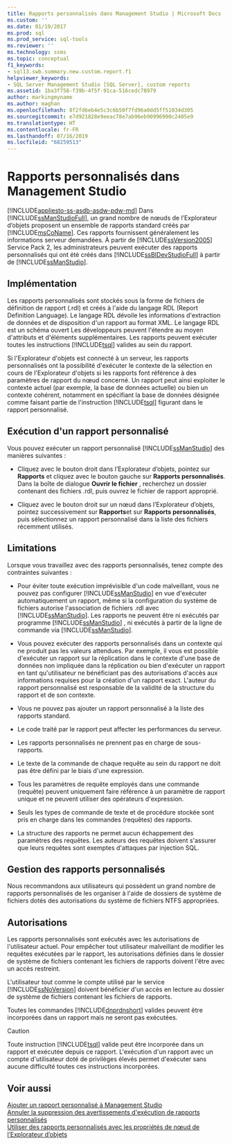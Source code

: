 ```yaml
---
title: Rapports personnalisés dans Management Studio | Microsoft Docs
ms.custom: ''
ms.date: 01/19/2017
ms.prod: sql
ms.prod_service: sql-tools
ms.reviewer: ''
ms.technology: ssms
ms.topic: conceptual
f1_keywords:
- sql13.swb.summary.new.custom.report.f1
helpviewer_keywords:
- SQL Server Management Studio [SQL Server], custom reports
ms.assetid: 1ba3f758-f39b-4f5f-91ca-516cedc78979
author: markingmyname
ms.author: maghan
ms.openlocfilehash: 8f2fd6eb4e5c3c6b50f7fd96a0dd5ff51034d305
ms.sourcegitcommit: e7d921828e9eeac78e7ab96eb90996990c2405e9
ms.translationtype: HT
ms.contentlocale: fr-FR
ms.lasthandoff: 07/16/2019
ms.locfileid: "68259513"
---
```

# <a name="custom-reports-in-management-studio"></a>Rapports personnalisés dans Management Studio
[!INCLUDE[appliesto-ss-asdb-asdw-pdw-md](../../includes/appliesto-ss-asdb-asdw-pdw-md.md)]
Dans [!INCLUDE[ssManStudioFull](../../includes/ssmanstudiofull-md.md)], un grand nombre de nœuds de l’Explorateur d’objets proposent un ensemble de rapports standard créés par [!INCLUDE[msCoName](../../includes/msconame_md.md)]. Ces rapports fournissent généralement les informations serveur demandées. À partir de [!INCLUDE[ssVersion2005](../../includes/ssversion2005-md.md)] Service Pack 2, les administrateurs peuvent exécuter des rapports personnalisés qui ont été créés dans [!INCLUDE[ssBIDevStudioFull](../../includes/ssbidevstudiofull_md.md)] à partir de [!INCLUDE[ssManStudio](../../includes/ssmanstudio-md.md)].  
  
## <a name="implementation"></a>Implémentation  
Les rapports personnalisés sont stockés sous la forme de fichiers de définition de rapport (.rdl) et créés à l'aide du langage RDL (Report Definition Language). Le langage RDL dévoile les informations d'extraction de données et de disposition d'un rapport au format XML. Le langage RDL est un schéma ouvert Les développeurs peuvent l'étendre au moyen d'attributs et d'éléments supplémentaires. Les rapports peuvent exécuter toutes les instructions [!INCLUDE[tsql](../../includes/tsql-md.md)] valides au sein du rapport.  
  
Si l'Explorateur d'objets est connecté à un serveur, les rapports personnalisés ont la possibilité d'exécuter le contexte de la sélection en cours de l'Explorateur d'objets si les rapports font référence à des paramètres de rapport du nœud concerné. Un rapport peut ainsi exploiter le contexte actuel (par exemple, la base de données actuelle) ou bien un contexte cohérent, notamment en spécifiant la base de données désignée comme faisant partie de l'instruction [!INCLUDE[tsql](../../includes/tsql-md.md)] figurant dans le rapport personnalisé.  
  
## <a name="running-a-custom-report"></a>Exécution d'un rapport personnalisé  
Vous pouvez exécuter un rapport personnalisé [!INCLUDE[ssManStudio](../../includes/ssmanstudio-md.md)] des manières suivantes :  
  
-   Cliquez avec le bouton droit dans l’Explorateur d’objets, pointez sur **Rapports** et cliquez avec le bouton gauche sur **Rapports personnalisés**. Dans la boîte de dialogue **Ouvrir le fichier** , recherchez un dossier contenant des fichiers .rdl, puis ouvrez le fichier de rapport approprié.  
  
-   Cliquez avec le bouton droit sur un nœud dans l’Explorateur d’objets, pointez successivement sur **Rapports**et sur **Rapports personnalisés**, puis sélectionnez un rapport personnalisé dans la liste des fichiers récemment utilisés.  
  
## <a name="limitations"></a>Limitations  
Lorsque vous travaillez avec des rapports personnalisés, tenez compte des contraintes suivantes :  
  
-   Pour éviter toute exécution imprévisible d'un code malveillant, vous ne pouvez pas configurer [!INCLUDE[ssManStudio](../../includes/ssmanstudio-md.md)] en vue d'exécuter automatiquement un rapport, même si la configuration du système de fichiers autorise l'association de fichiers .rdl avec [!INCLUDE[ssManStudio](../../includes/ssmanstudio-md.md)]. Les rapports ne peuvent être ni exécutés par programme [!INCLUDE[ssManStudio](../../includes/ssmanstudio-md.md)] , ni exécutés à partir de la ligne de commande via [!INCLUDE[ssManStudio](../../includes/ssmanstudio-md.md)].  
  
-   Vous pouvez exécuter des rapports personnalisés dans un contexte qui ne produit pas les valeurs attendues. Par exemple, il vous est possible d'exécuter un rapport sur la réplication dans le contexte d'une base de données non impliquée dans la réplication ou bien d'exécuter un rapport en tant qu'utilisateur ne bénéficiant pas des autorisations d'accès aux informations requises pour la création d'un rapport exact. L'auteur du rapport personnalisé est responsable de la validité de la structure du rapport et de son contexte.  
  
-   Vous ne pouvez pas ajouter un rapport personnalisé à la liste des rapports standard.  
  
-   Le code traité par le rapport peut affecter les performances du serveur.  
  
-   Les rapports personnalisés ne prennent pas en charge de sous-rapports.  
  
-   Le texte de la commande de chaque requête au sein du rapport ne doit pas être défini par le biais d'une expression.  
  
-   Tous les paramètres de requête employés dans une commande (requête) peuvent uniquement faire référence à un paramètre de rapport unique et ne peuvent utiliser des opérateurs d'expression.  
  
-   Seuls les types de commande de texte et de procédure stockée sont pris en charge dans les commandes (requêtes) des rapports.  
  
-   La structure des rapports ne permet aucun échappement des paramètres des requêtes. Les auteurs des requêtes doivent s'assurer que leurs requêtes sont exemptes d'attaques par injection SQL.  
  
## <a name="managing-custom-reports"></a>Gestion des rapports personnalisés  
Nous recommandons aux utilisateurs qui possèdent un grand nombre de rapports personnalisés de les organiser à l'aide de dossiers de système de fichiers dotés des autorisations du système de fichiers NTFS appropriées.  
  
## <a name="permissions"></a>Autorisations  
Les rapports personnalisés sont exécutés avec les autorisations de l'utilisateur actuel. Pour empêcher tout utilisateur malveillant de modifier les requêtes exécutées par le rapport, les autorisations définies dans le dossier de système de fichiers contenant les fichiers de rapports doivent l'être avec un accès restreint.  
  
L'utilisateur tout comme le compte utilisé par le service [!INCLUDE[ssNoVersion](../../includes/ssnoversion-md.md)] doivent bénéficier d'un accès en lecture au dossier de système de fichiers contenant les fichiers de rapports.  
  
Toutes les commandes [!INCLUDE[dnprdnshort](../../includes/dnprdnshort_md.md)] valides peuvent être incorporées dans un rapport mais ne seront pas exécutées.  
  
> [!CAUTION]  
> Toute instruction [!INCLUDE[tsql](../../includes/tsql-md.md)] valide peut être incorporée dans un rapport et exécutée depuis ce rapport. L'exécution d'un rapport avec un compte d'utilisateur doté de privilèges élevés permet d'exécuter sans aucune difficulté toutes ces instructions incorporées.  
  

  
## <a name="see-also"></a>Voir aussi  
[Ajouter un rapport personnalisé à Management Studio](../../ssms/object/add-a-custom-report-to-management-studio.md)  
[Annuler la suppression des avertissements d'exécution de rapports personnalisés](../../ssms/object/unsuppress-run-custom-report-warnings.md)  
[Utiliser des rapports personnalisés avec les propriétés de nœud de l’Explorateur d’objets](../../ssms/object/use-custom-reports-with-object-explorer-node-properties.md)  
  
